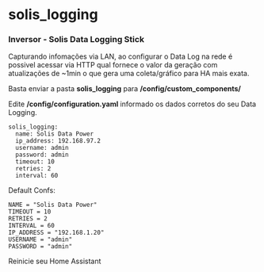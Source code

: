 # solis_logging
### Inversor - Solis Data Logging Stick

Capturando infomações via LAN, ao configurar o Data Log na rede é possivel acessar via HTTP qual fornece o valor da geração com atualizações de ~1min o que gera uma coleta/gráfico para HA mais exata.

Basta enviar a pasta <b>solis_logging</b> para <b>/config/custom_components/</b>

Edite <b>/config/configuration.yaml</b> informado os dados corretos do seu Data Logging.
```
solis_logging:
  name: Solis Data Power
  ip_address: 192.168.97.2 
  username: admin
  password: admin
  timeout: 10
  retries: 2
  interval: 60
```
Default Confs:
```
NAME = "Solis Data Power"
TIMEOUT = 10
RETRIES = 2
INTERVAL = 60
IP_ADDRESS = "192.168.1.20"
USERNAME = "admin"
PASSWORD = "admin"
```

Reinicie seu Home Assistant
